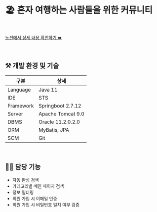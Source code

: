 # 🏖️ 혼자 여행하는 사람들을 위한 커뮤니티

<br/>

[노션에서 상세 내용 확인하기 ➡️ ](https://www.notion.so/f7e6b68cc0904a87a2b904a50bc3ec83)

<br/>

## ⚒ 개발 환경 및 기술

|구분|상세|
|------|---|
|Language|Java 11|
|IDE|STS|
|Framework|Springboot 2.7.12|
|Server|Apache Tomcat 9.0|
|DBMS|Oracle 11.2.0.2.0|
|ORM|MyBatis, JPA|
|SCM|Git|



<br/>

## 🙋‍♂️ 담당 기능

- 자동 완성 검색<br/>
- 카테고리별 메인 페이지 검색<br/>
- 정보 필터링<br/>
- 회원 가입 시 이메일 인증<br/>
- 회원 가입 시 비밀번호 일치 여부 검증<br/>

<br/>

